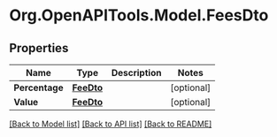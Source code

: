 
# Org.OpenAPITools.Model.FeesDto

## Properties

Name | Type | Description | Notes
------------ | ------------- | ------------- | -------------
**Percentage** | [**FeeDto**](FeeDto.md) |  | [optional] 
**Value** | [**FeeDto**](FeeDto.md) |  | [optional] 

[[Back to Model list]](../README.md#documentation-for-models)
[[Back to API list]](../README.md#documentation-for-api-endpoints)
[[Back to README]](../README.md)


